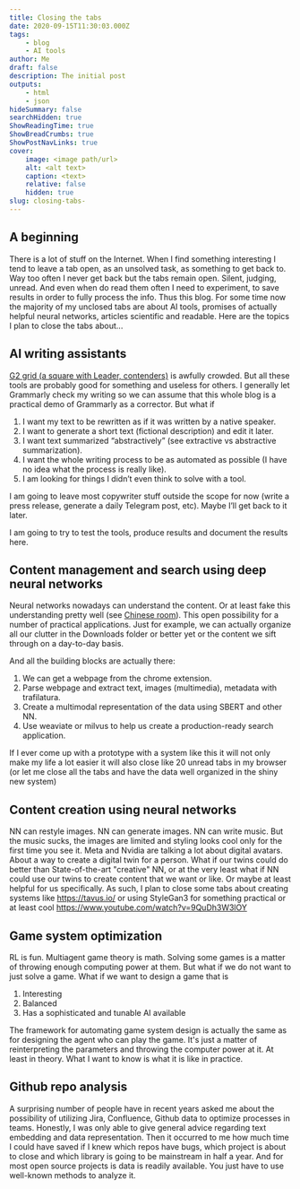 ```yaml
---
title: Closing the tabs
date: 2020-09-15T11:30:03.000Z
tags:
    - blog
    - AI tools
author: Me
draft: false
description: The initial post
outputs:
    - html
    - json
hideSummary: false
searchHidden: true
ShowReadingTime: true
ShowBreadCrumbs: true
ShowPostNavLinks: true
cover:
    image: <image path/url>
    alt: <alt text>
    caption: <text>
    relative: false
    hidden: true
slug: closing-tabs-
---
```

## A beginning
There is a lot of stuff on the Internet. When I find something interesting I tend to leave a tab open, as an unsolved task, as something to get back to. Way too often I never get back but the tabs remain open. Silent, judging, unread. And even when do read them often I need to experiment, to save results in order to fully process the info. Thus this blog. 
For some time now the majority of my unclosed tabs are about AI tools, promises of actually helpful neural networks, articles scientific and readable. 
Here are the topics I plan to close the tabs about...

## AI writing assistants
[G2 grid (a square with Leader, contenders)](https://www.g2.com/categories/ai-writing-assistant) is awfully crowded. But all these tools are probably good for something and useless for others. I generally let Grammarly check my writing so we can assume that this whole blog is a practical demo of Grammarly as a corrector. But what if
1. I want my text to be rewritten as if it was written by a native speaker.
1. I want to generate a short text (fictional description) and edit it later.
1. I want text summarized “abstractively” (see extractive vs abstractive summarization).
1. I want the whole writing process to be as automated as possible (I have no idea what the process is really like).
1. I am looking for things I didn’t even think to solve with a tool.

I am going to leave most copywriter stuff outside the scope for now (write a press release, generate a daily Telegram post, etc). Maybe I’ll get back to it later.

I am going to try to test the tools, produce results and document the results here. 


## Content management and search using deep neural networks

Neural networks nowadays can understand the content. Or at least fake this understanding pretty well (see [Chinese room](https://en.wikipedia.org/wiki/Chinese_room)). This open possibility for a number of practical applications. Just for example, we can actually organize all our clutter in the Downloads folder or better yet or the content we sift through on a day-to-day basis.

And all the building blocks are actually there:
1. We can get a webpage from the chrome extension. 
2. Parse webpage and extract text, images (multimedia), metadata with trafilatura. 
3. Create a multimodal representation of the data using SBERT and other NN. 
4. Use weaviate or milvus to help us create a production-ready search application.

If I ever come up with a prototype with a system like this it will not only make my life a lot easier it will also close like 20 unread tabs in my browser (or let me close all the tabs and have the data well organized in the shiny new system)

## Content creation using neural networks

NN can restyle images. NN can generate images. NN can write music. But the music sucks, the images are limited and styling looks cool only for the first time you see it. Meta and Nvidia are talking a lot about digital avatars. About a way to create a digital twin for a person. What if our twins could do better than State-of-the-art "creative" NN, or at the very least what if NN could use our twins to create content that we want or like. Or maybe at least helpful for us specifically. As such, I plan to close some tabs about creating systems like https://tavus.io/ or using StyleGan3 for something practical or at least cool  https://www.youtube.com/watch?v=9QuDh3W3lOY

## Game system optimization

RL is fun. Multiagent game theory is math. Solving some games is a matter of throwing enough computing power at them. But what if we do not want to just solve a game. What if we want to design a game that is 
1. Interesting
2. Balanced
3. Has a sophisticated and tunable AI available

The framework for automating game system design is actually the same as for designing the agent who can play the game. It's just a matter of reinterpreting the parameters and throwing the computer power at it. At least in theory. What I want to know is what it is like in practice.


## Github repo analysis

A surprising number of people have in recent years asked me about the possibility of utilizing Jira, Confluence, Github data to optimize processes in teams. Honestly, I was only able to give general advice regarding text embedding and data representation. Then it occurred to me how much time I could have saved if I knew which repos have bugs, which project is about to close and which library is going to be mainstream in half a year. And for most open source projects is data is readily available. You just have to use well-known methods to analyze it. 
